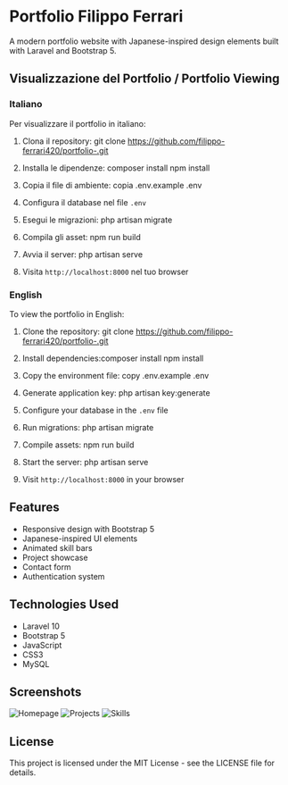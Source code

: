 # Portfolio Filippo Ferrari

A modern portfolio website with Japanese-inspired design elements built with Laravel and Bootstrap 5.

## Visualizzazione del Portfolio / Portfolio Viewing

### Italiano

Per visualizzare il portfolio in italiano:

1. Clona il repository:
git clone https://github.com/filippo-ferrari420/portfolio-.git

2. Installa le dipendenze: composer install
npm install

3. Copia il file di ambiente: copia .env.example .env

5. Configura il database nel file `.env`

6. Esegui le migrazioni: php artisan migrate

7. Compila gli asset: npm run build

8. Avvia il server: php artisan serve

9. Visita `http://localhost:8000` nel tuo browser


### English

To view the portfolio in English:

1. Clone the repository: git clone https://github.com/filippo-ferrari420/portfolio-.git


2. Install dependencies:composer install
npm install


3. Copy the environment file: copy .env.example .env


4. Generate application key: php artisan key:generate


5. Configure your database in the `.env` file

6. Run migrations: php artisan migrate

7. Compile assets: npm run build


8. Start the server: php artisan serve


9. Visit `http://localhost:8000` in your browser

## Features

- Responsive design with Bootstrap 5
- Japanese-inspired UI elements
- Animated skill bars
- Project showcase
- Contact form
- Authentication system

## Technologies Used

- Laravel 10
- Bootstrap 5
- JavaScript
- CSS3
- MySQL

## Screenshots

![Homepage](/screenshots/homepage.png)
![Projects](/screenshots/projects.png)
![Skills](/screenshots/skills.png)

## License

This project is licensed under the MIT License - see the LICENSE file for details.